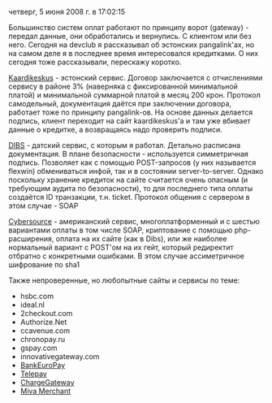 четверг, 5 июня 2008 г. в 17:02:15

Большинство систем оплат работают по принципу ворот (gateway) - передал данные, они обработались и вернулись. С клиентом или без него. Сегодня на devclub я рассказывал об эстонских pangalink'ах, но на самом деле я в последнее время интересовался кредитками. О них сегодня тоже рассказывали, перескажу коротко.

[Kaardikeskus](http://www.estcard.ee/) - эстонский сервис. Договор заключается с отчислениями сервису в районе 3% (наверняка с фиксированной минимальной платой) и минимальной суммарной платой в месяц 200 крон. Протокол самодельный, документация даётся при заключении договора, работает тоже по принципу pangalink-ов. На основе данных делается подпись, клиент переходит на сайт kaardikeskus'а и там уже вбивает данные о кредитке, а возвращаясь надо проверить подписи.

[DIBS](http://tech.dibs.dk/index.php?option=com_frontpage&Itemid=1) - датский сервис, с которым я работал. Детально расписана документация. В плане безопасности - используется симметричная подпись. Позволяет как с помощью POST-запросов (у них называется flexwin) обмениваться инфой, так и в состоянии server-to-server. Однако поскольку хранение кредиток на сайте считается очень опасным (и требующим аудита по безопасности), то для последнего типа оплаты создаётся ID транзакции, т.н. ticket. Протокол общения с сервером в этом случае - SOAP

[Cybersource](http://www.cybersource.com/support_center/implementation/downloads/) - американский сервис, многоплатформенный и с шестью вариантами оплаты в том числе SOAP, криптование с помощью php-расширения, оплата на их сайте (как в Dibs), или же наиболее нормальный вариант с POST'ом на их гейт, который редиректит отбратно с конкретными ошибками. В этом случае ассиметричное шифрование по sha1

Также непроверенные, но любопытные сайты и сервисы по теме:

- hsbc.com
- ideal.nl
- 2checkout.com
- Authorize.Net
- ccavenue.com
- chronopay.ru
- gspay.com
- innovativegateway.com
- [BankEuroPay](http://bankeuropay.com/)
- [Telepay](http://billing-system.org/)
- [ChargeGateway](http://chargegateway.com/)
- [Miva Merchant](http://www.mivamerchant.com/services/payment/)